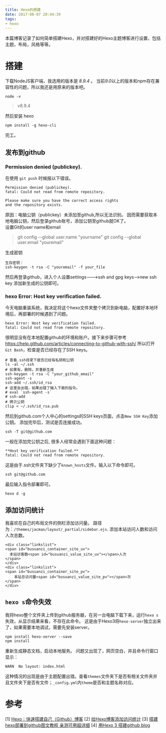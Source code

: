 ```yaml
---
title: Hexo的搭建
date: 2017-08-07 20:44:39
tags:
- hexo
---
```


本篇博客记录了如何简单搭建Hexo，并对搭建好的Hexo主题博客进行设置，包括主题，布局，风格等等。

<!-- more -->

# 搭建

下载NodeJS客户端，我选用的版本是 *8.9.4* 。 当前*9.0*以上的版本和npm存在兼容性的问题，所以我还是用原来的版本吧。

```
node -v
```

> v8.9.4

然后安装 hexo
```
npm install -g hexo-cli
```
完工。

## 发布到github

### Permission denied (publickey).  

在使用 `git push`  时候报以下错误。

	Permission denied (publickey).
	fatal: Could not read from remote repository.

	Please make sure you have the correct access rights
	and the repository exists.

原因：电脑公钥（publickey）未添加至github,所以无法识别。 因而需要获取本地电脑公钥，然后登录github账号，添加公钥至github就OK了。  
设置Git的user name和email  

> git config --global user.name "yourname"
> git config --global user.email "youremail" 

生成密钥 
```
生存密钥：
ssh-keygen -t rsa -C "youremail" -f your_file
```

然后再登录github，进入个人设置settings--->ssh and gpg keys-->new ssh key 添加新生成的公钥即可。

### hexo Error: Host key verification failed.   


今天电脑重装系统，我决定将这个hexo文件夹整个拷贝到新电脑，配置好本地环境后，再部署的时候遇到了问题。

    hexo Error: Host key verification failed. 
    fatal: Could not read from remote repository.

很明显没有在本地配置github的环境和账户。接下来步骤可参考<https://help.github.com/articles/connecting-to-github-with-ssh/>
所以打开`Git Bash`，检查是否已经存在了SSH keys。
```
# 查看.ssh目录下是否已经有私钥和公钥
ls -al ~/.ssh
# 如果有，删除。并重新生成
ssh-keygen -t rsa -C "your_github_email"
ssh-agent -s
ssh-add ~/.ssh/id_rsa
# 这里会出错，如果出错了输入下面的指令。
# eval `ssh-agent -s`
# ssh-add
# 拷贝公钥
clip < ~/.ssh/id_rsa.pub

```

然后到github.com个人中心的settings的SSH keys页面，点击`New SSH Key`添加公钥。
添加完毕后，测试是否连接成功。
```
ssh -T git@github.com
```
一般在添加完公钥之后, 很多人经常会遇到下面这种问题：
    
    **Host key verification failed.**
    fatal: Could not read from remote repository.

这是由于.ssh文件夹下缺少了`known_hosts`文件。输入以下命令即可。
```
ssh git@github.com
```

最后输入指令部署即可。
```
hexo d -g
```

## 添加访问统计

我喜欢在自己的布局文件的侧栏添加访问量。
路径为：`/themes/jacman/layout/_partial/sidebar.ejs`.
添加本站访问人数和访问人次总数。
```
<div class="linkslist">
<span id="busuanzi_container_site_uv"> 
  本站访客数<span id="busuanzi_value_site_uv"></span>人次
</span>
</div>
<div class="linkslist">
<span id="busuanzi_container_site_pv">
    本站总访问量<span id="busuanzi_value_site_pv"></span>次
</span>
</div>
```

## `hexo s`命令失效

我将hexo整个文件夹上传到github服务器，在另一台电脑下载下来，运行`hexo s`失效，从显示结果来看，不存在此命令。
这是由于Hexo3将`hexo-server`独立出来了，如果需要本地调试，需要先安装server。
```
npm install hexo-server --save
npm install 
```
重新生成静态文档，启动本地服务。
问题又出现了，网页空白，并且命令行窗口显示：
    
    WARN  No layout: index.html

这种情况的出现是由于主题配置出错。查看`themes`文件夹下是否有相关文件夹并且文件夹下是否有文件；`_config.yml`内`theme`是否和主题名称对应。

# 参考
[1] [Hexo｜快速搭建自己（Github）博客](http://www.jianshu.com/p/808554f12929)
[2] [给Hexo博客添加访问统计](http://www.jianshu.com/p/8a8f880f40c0)
[3] [搭建hexo部署到github图文教程 亲测可用超详细](https://m.paopaoche.net/new/85988)
[4] [用Hexo 3 搭建github blog](http://forsweet.github.io/hexo/%E7%94%A8Hexo%E6%90%AD%E5%BB%BAGithub%E5%8D%9A%E5%AE%A2/)